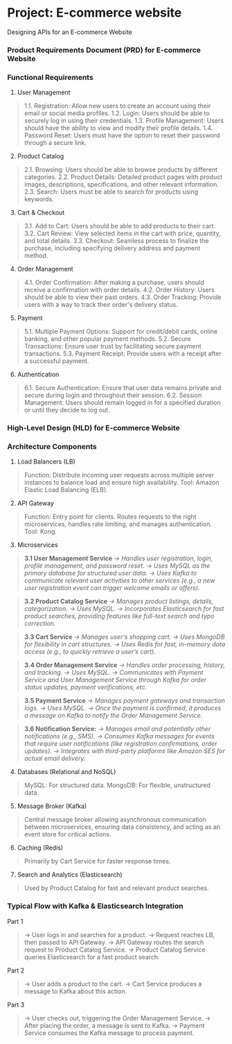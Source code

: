 # Project: E-commerce website
Designing APIs for an E-commerce Website

### **Product Requirements Document (PRD) for E-commerce Website**

### Functional Requirements
1. User Management
> 1.1. Registration: Allow new users to create an account using their email or social media profiles.
> 1.2. Login: Users should be able to securely log in using their credentials.
> 1.3. Profile Management: Users should have the ability to view and modify their profile details.
> 1.4. Password Reset: Users must have the option to reset their password through a secure link.

2. Product Catalog

> 2.1. Browsing: Users should be able to browse products by different categories.
> 2.2. Product Details: Detailed product pages with product images, descriptions, specifications, and other relevant information.
> 2.3. Search: Users must be able to search for products using keywords.

3. Cart & Checkout
> 3.1. Add to Cart: Users should be able to add products to their cart.
> 3.2. Cart Review: View selected items in the cart with price, quantity, and total details.
> 3.3. Checkout: Seamless process to finalize the purchase, including specifying delivery address and payment method.

4. Order Management
> 4.1. Order Confirmation: After making a purchase, users should receive a confirmation with order details.
> 4.2. Order History: Users should be able to view their past orders.
> 4.3. Order Tracking: Provide users with a way to track their order's delivery status.

5. Payment
> 5.1. Multiple Payment Options: Support for credit/debit cards, online banking, and other popular payment methods.
> 5.2. Secure Transactions: Ensure user trust by facilitating secure payment transactions.
> 5.3. Payment Receipt: Provide users with a receipt after a successful payment.

6. Authentication

> 6.1. Secure Authentication: Ensure that user data remains private and secure during login and throughout their session.
> 6.2. Session Management: Users should remain logged in for a specified duration or until they decide to log out.

### High-Level Design (HLD) for E-commerce Website

### Architecture Components

1. Load Balancers (LB)

> Function: Distribute incoming user requests across multiple server instances to balance load and ensure high availability.
> Tool: Amazon Elastic Load Balancing (ELB).

2. API Gateway

> Function: Entry point for clients. Routes requests to the right microservices, handles rate limiting, and manages authentication.
> Tool: Kong.

3. Microservices

> **3.1 User Management Service**
> _-> Handles user registration, login, profile management, and password reset.
> -> Uses MySQL as the primary database for structured user data.
> -> Uses Kafka to communicate relevant user activities to other services (e.g., a new user registration event can trigger welcome emails or offers)._

> **3.2 Product Catalog Service**
> _-> Manages product listings, details, categorization.
> -> Uses MySQL.
> -> Incorporates Elasticsearch for fast product searches, providing features like full-text search and typo correction._

> **3.3 Cart Service**
> _-> Manages user's shopping cart.
> -> Uses MongoDB for flexibility in cart structures.
> -> Uses Redis for fast, in-memory data access (e.g., to quickly retrieve a user’s cart)._

> **3.4 Order Management Service**
> _-> Handles order processing, history, and tracking.
> -> Uses MySQL.
> -> Communicates with Payment Service and User Management Service through Kafka for order status updates, payment verifications, etc._

> **3.5 Payment Service**
> _-> Manages payment gateways and transaction logs.
> -> Uses MySQL.
> -> Once the payment is confirmed, it produces a message on Kafka to notify the Order Management Service._

> **3.6 Notification Service:**
> _-> Manages email and potentially other notifications (e.g., SMS).
> -> Consumes Kafka messages for events that require user notifications (like registration confirmations, order updates).
> -> Integrates with third-party platforms like Amazon SES for actual email delivery._

4. Databases (Relational and NoSQL)

> MySQL: For structured data.
> MongoDB: For flexible, unstructured data.

5. Message Broker (Kafka)

> Central message broker allowing asynchronous communication between microservices, ensuring data consistency, and acting as an event store for critical actions.

6. Caching (Redis)

> Primarily by Cart Service for faster response times.

7. Search and Analytics (Elasticsearch)

> Used by Product Catalog for fast and relevant product searches.


### Typical Flow with Kafka & Elasticsearch Integration

Part 1

> -> User logs in and searches for a product.
> -> Request reaches LB, then passed to API Gateway.
> -> API Gateway routes the search request to Product Catalog Service.
> -> Product Catalog Service queries Elasticsearch for a fast product search.

Part 2

> -> User adds a product to the cart.
> -> Cart Service produces a message to Kafka about this action.

Part 3

> -> User checks out, triggering the Order Management Service.
> -> After placing the order, a message is sent to Kafka.
> -> Payment Service consumes the Kafka message to process payment.
